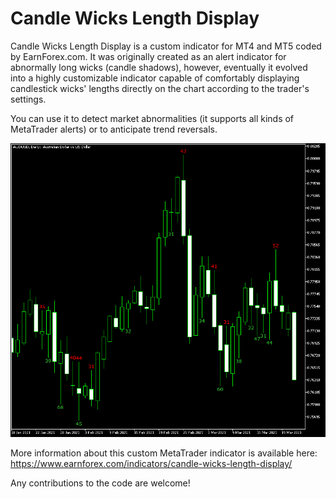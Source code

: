 # Candle Wicks Length Display

Candle Wicks Length Display is a custom indicator for MT4 and MT5 coded by EarnForex.com. It was originally created as an alert indicator for abnormally long wicks (candle shadows), however, eventually it evolved into a highly customizable indicator capable of comfortably displaying candlestick wicks' lengths directly on the chart according to the trader's settings.

You can use it to detect market abnormalities (it supports all kinds of MetaTrader alerts) or to anticipate trend reversals.

![Candle Wicks Length Display indicator highlights all wicks longer than 30 pips on AUD/USD chart](https://github.com/EarnForex/Candle-Wicks-Length-Display/blob/main/README_Images/candle-wicks-length-display-audusd-example.png)

More information about this custom MetaTrader indicator is available here: https://www.earnforex.com/indicators/candle-wicks-length-display/

Any contributions to the code are welcome!
